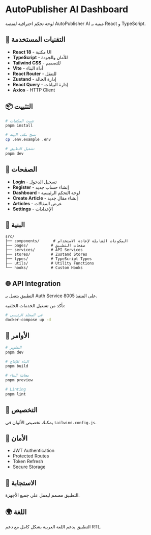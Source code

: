 # AutoPublisher AI Dashboard

لوحة تحكم احترافية لمنصة AutoPublisher AI مبنية بـ React و TypeScript.

## 🚀 التقنيات المستخدمة

- **React 18** - مكتبة UI
- **TypeScript** - للأمان والجودة
- **Tailwind CSS** - للتصميم
- **Vite** - أداة البناء
- **React Router** - للتنقل
- **Zustand** - إدارة الحالة
- **React Query** - إدارة البيانات
- **Axios** - HTTP Client

## 📦 التثبيت

```bash
# تثبيت المكتبات
pnpm install

# نسخ ملف البيئة
cp .env.example .env

# تشغيل التطبيق
pnpm dev
```

## 🎯 الصفحات

- **Login** - تسجيل الدخول
- **Register** - إنشاء حساب جديد
- **Dashboard** - لوحة التحكم الرئيسية
- **Create Article** - إنشاء مقال جديد
- **Articles** - عرض المقالات
- **Settings** - الإعدادات

## 🔧 البنية

```
src/
├── components/      # المكونات القابلة لإعادة الاستخدام
├── pages/          # صفحات التطبيق
├── services/       # API Services
├── stores/         # Zustand Stores
├── types/          # TypeScript Types
├── utils/          # Utility Functions
└── hooks/          # Custom Hooks
```

## 🌐 API Integration

التطبيق يتصل بـ Auth Service على المنفذ 8005.

تأكد من تشغيل الخدمات الخلفية:

```bash
# في المجلد الرئيسي
docker-compose up -d
```

## 📝 الأوامر

```bash
# التطوير
pnpm dev

# البناء للإنتاج
pnpm build

# معاينة البناء
pnpm preview

# Linting
pnpm lint
```

## 🎨 التخصيص

يمكنك تخصيص الألوان في `tailwind.config.js`.

## 🔐 الأمان

- JWT Authentication
- Protected Routes
- Token Refresh
- Secure Storage

## 📱 الاستجابة

التطبيق مصمم ليعمل على جميع الأجهزة.

## 🌍 اللغة

التطبيق يدعم اللغة العربية بشكل كامل مع دعم RTL.

